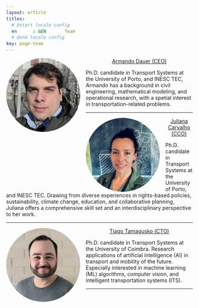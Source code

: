 ```yaml
---
layout: article
titles:
  # @start locale config
  en      : &EN       Team
  # @end locale config
key: page-team
---
```


<img style="float: left; width: 200px; border-radius: 50%; margin-right: 15px;" src="img/armando.jpeg" alt="Tiago Tamagusko">

<p style="text-align: center;">
    <a href="https://www.linkedin.com/in/armandodauer/" target="_blank">Armando Dauer (CEO)</a>
</p>

Ph.D. candidate in Transport Systems at the University of Porto, and INESC TEC, Armando has a background in civil engineering, mathematical modeling, and operational research, with a spetial interest in transportation-related problems.

---

<img style="float: left; width: 200px; border-radius: 50%; margin-right: 15px;" src="img/juliana.jpeg" alt="Tiago Tamagusko">
<p style="text-align: center;">
    <a href="https://www.linkedin.com/in/juliana-carvalho-cortes-silva/" target="_blank">Juliana Carvalho (CCO)</a>
</p>

Ph.D. candidate in Transport Systems at the University of Porto, and INESC TEC. Drawing from diverse experiences in rights-based policies, sustainability, climate change, education, and collaborative planning, Juliana offers a comprehensive skill set and an interdisciplinary perspective to her work.

---

<img style="float: left; width: 200px; border-radius: 50%; margin-right: 15px;" src="img/tamagusko.jpeg" alt="Tiago Tamagusko">
<p style="text-align: center;">
    <a href="https://www.linkedin.com/in/tamagusko/" target="_blank">Tiago Tamagusko (CTO)</a>
</p>
 
Ph.D. candidate in Transport Systems at the University of Coimbra. Research applications of artificial intelligence (AI) in transport and mobility of the future. Especially interested in machine learning (ML) algorithms, computer vision, and intelligent transportation systems (ITS).

---
